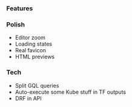 ### Features

### Polish

- Editor zoom
- Loading states
- Real favicon
- HTML previews

### Tech

- Split GQL queries
- Auto-execute some Kube stuff in TF outputs
- DRF in API
